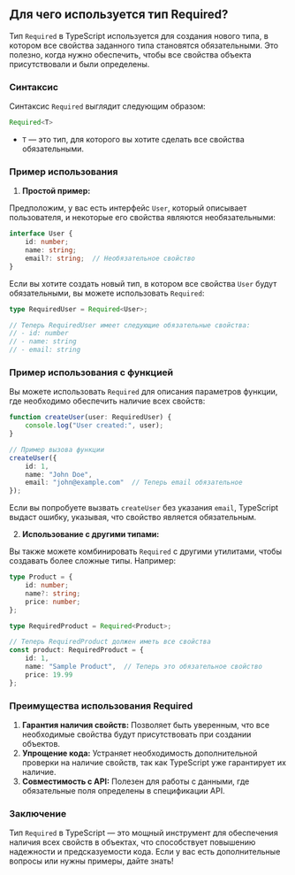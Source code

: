 ## Для чего используется тип Required?

Тип `Required` в TypeScript используется для создания нового типа, в котором все свойства заданного типа становятся обязательными. Это полезно, когда нужно обеспечить, чтобы все свойства объекта присутствовали и были определены.

### Синтаксис

Синтаксис `Required` выглядит следующим образом:

```typescript
Required<T>
```

- `T` — это тип, для которого вы хотите сделать все свойства обязательными.

### Пример использования

1. **Простой пример:**

Предположим, у вас есть интерфейс `User`, который описывает пользователя, и некоторые его свойства являются необязательными:

```typescript
interface User {
    id: number;
    name: string;
    email?: string;  // Необязательное свойство
}
```

Если вы хотите создать новый тип, в котором все свойства `User` будут обязательными, вы можете использовать `Required`:

```typescript
type RequiredUser = Required<User>;

// Теперь RequiredUser имеет следующие обязательные свойства:
// - id: number
// - name: string
// - email: string
```

### Пример использования с функцией

Вы можете использовать `Required` для описания параметров функции, где необходимо обеспечить наличие всех свойств:

```typescript
function createUser(user: RequiredUser) {
    console.log("User created:", user);
}

// Пример вызова функции
createUser({
    id: 1,
    name: "John Doe",
    email: "john@example.com"  // Теперь email обязательное
});
```

Если вы попробуете вызвать `createUser` без указания `email`, TypeScript выдаст ошибку, указывая, что свойство является обязательным.

2. **Использование с другими типами:**

Вы также можете комбинировать `Required` с другими утилитами, чтобы создавать более сложные типы. Например:

```typescript
type Product = {
    id: number;
    name?: string;
    price: number;
};

type RequiredProduct = Required<Product>;

// Теперь RequiredProduct должен иметь все свойства
const product: RequiredProduct = {
    id: 1,
    name: "Sample Product",  // Теперь это обязательное свойство
    price: 19.99
};
```

### Преимущества использования Required

1. **Гарантия наличия свойств:** Позволяет быть уверенным, что все необходимые свойства будут присутствовать при создании объектов.
2. **Упрощение кода:** Устраняет необходимость дополнительной проверки на наличие свойств, так как TypeScript уже гарантирует их наличие.
3. **Совместимость с API:** Полезен для работы с данными, где обязательные поля определены в спецификации API.

### Заключение

Тип `Required` в TypeScript — это мощный инструмент для обеспечения наличия всех свойств в объектах, что способствует повышению надежности и предсказуемости кода. Если у вас есть дополнительные вопросы или нужны примеры, дайте знать!